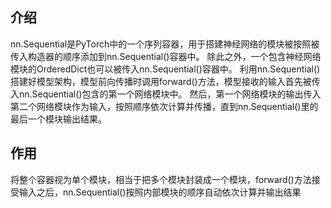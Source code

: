 ## 介绍
nn.Sequential是PyTorch中的一个序列容器，用于搭建神经网络的模块被按照被传入构造器的顺序添加到nn.Sequential()容器中。
除此之外，一个包含神经网络模块的OrderedDict也可以被传入nn.Sequential()容器中。
利用nn.Sequential()搭建好模型架构，模型前向传播时调用forward()方法，模型接收的输入首先被传入nn.Sequential()包含的第一个网络模块中。
然后，第一个网络模块的输出传入第二个网络模块作为输入，按照顺序依次计算并传播，直到nn.Sequential()里的最后一个模块输出结果。

## 作用
将整个容器视为单个模块，相当于把多个模块封装成一个模块，forward()方法接受输入之后，nn.Sequential()按照内部模块的顺序自动依次计算并输出结果
